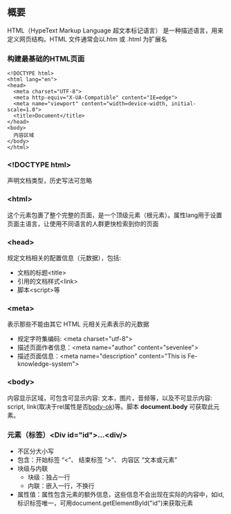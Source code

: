 ## 概要
HTML（HypeText Markup Language 超文本标记语言） 是一种描述语言，用来定义网页结构。HTML 文件通常会以.htm 或 .html 为扩展名

### 构建最基础的HTML页面
```
<!DOCTYPE html>
<html lang="en">
<head>
  <meta charset="UTF-8">
  <meta http-equiv="X-UA-Compatible" content="IE=edge">
  <meta name="viewport" content="width=device-width, initial-scale=1.0">
  <title>Document</title>
</head>
<body>
  内容区域
</body>
</html>
```

### \<!DOCTYPE html\>
声明文档类型，历史写法可忽略

### \<html\>
这个元素包裹了整个完整的页面，是一个顶级元素（根元素）。属性lang用于设置页面主语言，让使用不同语言的人群更快检索到你的页面

### \<head\>
规定文档相关的配置信息（元数据），包括:
* 文档的标题\<title\>
* 引用的文档样式\<link\>
* 脚本\<script\>等

### \<meta\>
表示那些不能由其它 HTML 元相关元素表示的元数据
 * 规定字符集编码: \<meta charset="utf-8">
 * 描述页面作者信息：\<meta name="author" content="sevenlee">
 * 描述页面信息：\<meta name="description" content="This is Fe-knowledge-system">

### \<body\>
内容显示区域，可包含可显示内容: 文本，图片，音频等，以及不可显示内容: script, link(取决于rel属性是否[body-ok](https://html.spec.whatwg.org/multipage/links.html#body-ok))等。脚本 **document.body** 可获取此元素。

### 元素（标签）\<Div id="id"\>...\<div/\>
* 不区分大小写
* 包含：开始标签 “<”、 结束标签 “>”、 内容区 “文本或元素”
* 块级与内联
  * 块级：独占一行
  * 内联：嵌入一行，不换行
* 属性值：属性包含元素的额外信息，这些信息不会出现在实际的内容中，如id, 标识标签唯一，可用document.getElementById("id")来获取元素
